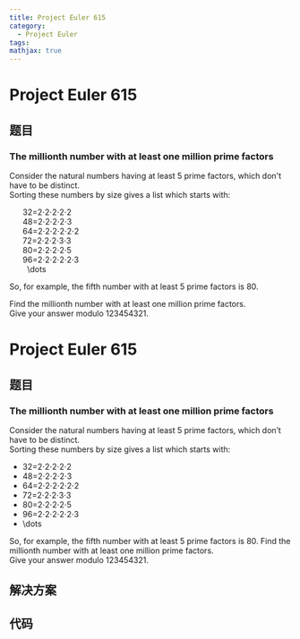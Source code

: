 ```yaml
---
title: Project Euler 615
category:
  - Project Euler
tags:
mathjax: true
---
```

<escape><!-- more --></escape>
    
# Project Euler 615
## 题目
### The millionth number with at least one million prime factors



Consider the natural numbers having at least 5 prime factors, which don't have to be distinct.<br /> Sorting these numbers by size gives a list which starts with:

<ul style="list-style:none;"><li>32=2⋅2⋅2⋅2⋅2</li>
<li>48=2⋅2⋅2⋅2⋅3</li>
<li>64=2⋅2⋅2⋅2⋅2⋅2</li>
<li>72=2⋅2⋅2⋅3⋅3</li>
<li>80=2⋅2⋅2⋅2⋅5</li>
<li>96=2⋅2⋅2⋅2⋅2⋅3</li>
<li>   \dots</li></ul>
So, for example, the fifth number with at least 5 prime factors is 80.


Find the millionth number with at least one million prime factors.<br />  Give your answer modulo 123454321.



# Project Euler 615
## 题目
### The millionth number with at least one million prime factors

Consider the natural numbers having at least 5 prime factors, which don’t have to be distinct.<br>Sorting these numbers by size gives a list which starts with:
<ul>
<li>32=2⋅2⋅2⋅2⋅2</li>
<li>48=2⋅2⋅2⋅2⋅3</li>
<li>64=2⋅2⋅2⋅2⋅2⋅2</li>
<li>72=2⋅2⋅2⋅3⋅3</li>
<li>80=2⋅2⋅2⋅2⋅5</li>
<li>96=2⋅2⋅2⋅2⋅2⋅3</li>
<li>\dots</li>
</ul>
So, for example, the fifth number with at least 5 prime factors is 80.
Find the millionth number with at least one million prime factors.<br>Give your answer modulo 123454321.


## 解决方案


## 代码


